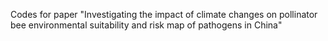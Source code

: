 Codes for paper "Investigating the impact of climate changes on pollinator bee environmental suitability and risk map of pathogens in China"
